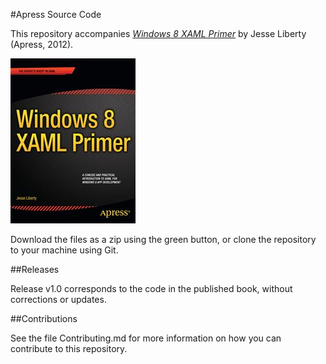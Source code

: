 #Apress Source Code

This repository accompanies [*Windows 8 XAML Primer*](http://www.apress.com/9781430249115) by Jesse Liberty (Apress, 2012).

![Cover image](9781430249115.jpg)

Download the files as a zip using the green button, or clone the repository to your machine using Git.

##Releases

Release v1.0 corresponds to the code in the published book, without corrections or updates.

##Contributions

See the file Contributing.md for more information on how you can contribute to this repository.
